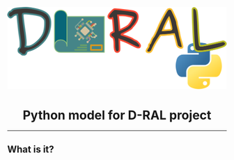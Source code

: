 ![Logo](https://raw.githubusercontent.com/gembcior/d-ral-model-python/master/doc/logo.svg)

<h1 align="center">Python model for D-RAL project</h1>

---

## What is it?
